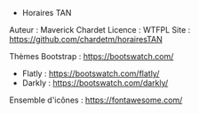 * Horaires TAN

Auteur : Maverick Chardet
Licence : WTFPL
Site : https://github.com/chardetm/horairesTAN

Thèmes Bootstrap : https://bootswatch.com/
- Flatly : https://bootswatch.com/flatly/
- Darkly : https://bootswatch.com/darkly/

Ensemble d'icônes : https://fontawesome.com/

